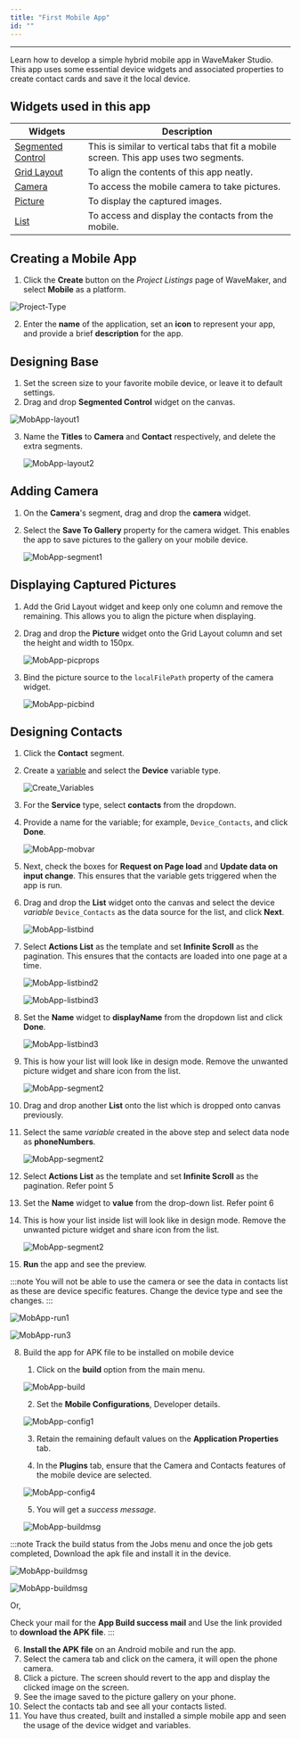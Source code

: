 ```yaml
---
title: "First Mobile App"
id: ""
---
```

---

Learn how to develop a simple hybrid mobile app in WaveMaker Studio. This app uses some essential device widgets and associated properties to create contact cards and save it the local device.

## Widgets used in this app

| Widgets | Description |
|---|---|
|[Segmented Control](/learn/app-development/widgets/mobile-widgets/segmented-control) | This is similar to vertical tabs that fit a mobile screen. This app uses two segments.|
|[Grid Layout](/learn/app-development/widgets/container/grid-layout) | To align the contents of this app neatly.|
|[Camera](/learn/app-development/widgets/mobile-widgets/camera) | To access the mobile camera to take pictures.|
|[Picture](/learn/app-development/widgets/basic/media-widgets) | To display the captured images.|
|[List](/learn/app-development/widgets/datalive/list) | To access and display the contacts from the mobile.|

## Creating a Mobile App

1. Click the **Create** button on the _Project Listings_ page of WaveMaker, and select **Mobile** as a platform.

![Project-Type](/learn/assets/project-type.png)

2. Enter the **name** of the application, set an **icon** to represent your app, and provide a brief **description** for the app.

## Designing Base

1. Set the screen size to your favorite mobile device, or leave it to default settings.
2. Drag and drop **Segmented Control** widget on the canvas.

![MobApp-layout1](/learn/assets/mobile_app_segmented_control.png)

3. Name the **Titles** to **Camera** and **Contact** respectively, and delete the extra segments.

    ![MobApp-layout2](/learn/assets/mobile_app_segmented_naming.png)

## Adding Camera

1. On the **Camera**'s segment, drag and drop the **camera** widget. 
2. Select the **Save To Gallery** property for the camera widget. This enables the app to save pictures to the gallery on your mobile device.
    
    ![MobApp-segment1](/learn/assets/mobile_app_camera_widget.png)

## Displaying Captured Pictures

1. Add the Grid Layout widget and keep only one column and remove the remaining. This allows you to align the picture when displaying.
2. Drag and drop the **Picture** widget onto the Grid Layout column and set the height and width to 150px.
     
    ![MobApp-picprops](/learn/assets/mobile_app_picture_widget_props.png)
     
3. Bind the picture source to the `localFilePath` property of the camera widget.
     
    ![MobApp-picbind](/learn/assets/mobile_app_camera_to_picture_bind.png)

## Designing Contacts

1. Click the **Contact** segment.
1. Create a [variable](/learn/app-development/variables/variables) and select the **Device** variable type.

    ![Create_Variables](/learn/assets/mobile_app_device_variable.png)

2. For the **Service** type, select **contacts** from the dropdown. 
3. Provide a name for the variable; for example, `Device_Contacts`, and click **Done**.

    ![MobApp-mobvar](/learn/assets/mobile_app_contact_variable.png)

4. Next, check the boxes for **Request on Page load** and **Update data on input change**. This ensures that the variable gets triggered when the app is run.
5. Drag and drop the **List** widget onto the canvas and select the device _variable_ `Device_Contacts` as the data source for the list, and click **Next**.

    ![MobApp-listbind](/learn/assets/mobile_app_existing_variable.png)

5. Select **Actions List** as the template and set **Infinite Scroll** as the pagination. This ensures that the contacts are loaded into one page at a time.

    ![MobApp-listbind2](/learn/assets/mobile_app_list_template.png)
    
    ![MobApp-listbind3](/learn/assets/mobile_app_pagination_type.png)

6. Set the **Name** widget to **displayName** from the dropdown list and click **Done**.

    ![MobApp-listbind3](/learn/assets/mobile_app_name_label_bind.png)  

7. This is how your list will look like in design mode. Remove the unwanted picture widget and share icon from the list. 

    ![MobApp-segment2](/learn/assets/mobile_app_list_view.png)

8. Drag and drop another **List** onto the list which is dropped onto canvas previously.  

9. Select the same _variable_ created in the above step and select data node as **phoneNumbers**.
    
    ![MobApp-segment2](/learn/assets/mobile_app_phonenumbers_list_bind.png)
    
10. Select **Actions List** as the template and set **Infinite Scroll** as the pagination. Refer point 5
11. Set the **Name** widget to **value** from the drop-down list. Refer point 6
12. This is how your list inside list will look like in design mode. Remove the unwanted picture widget and share icon from the list.
    
    ![MobApp-segment2](/learn/assets/mobile_app_list_inside_list_remove_unwanted.png)
         
7. **Run** the app and see the preview.
 
:::note
You will not be able to use the camera or see the data in contacts list as these are device specific features. 
Change the device type and see the changes.
:::
  
![MobApp-run1](/learn/assets/mobile_app_preview_mode.png) 
 
![MobApp-run3](/learn/assets/mobile_app_select_device.png)

 
8. Build the app for APK file to be installed on mobile device
    1. Click on the **build** option from the main menu.
     
     ![MobApp-build](/learn/assets/mobile_app_menu_build_for_android.png)
     
    2. Set the **Mobile Configurations**, Developer details. 
    
    ![MobApp-config1](/learn/assets/mobile_app_build_developer_configuration.png)
    
    3. Retain the remaining default values on the **Application Properties** tab.
    
    4. In the **Plugins** tab, ensure that the Camera and Contacts features of the mobile device are selected. 
    
    ![MobApp-config4](/learn/assets/mobile_app_plugins.png)
    
    5. You will get a _success message_. 
    
    ![MobApp-buildmsg](/learn/assets/mobile_app_build_confirmation_message.png)
    
:::note
 Track the build status from the Jobs menu and once the job gets completed, Download the apk file and install it in the device.
    
  ![MobApp-buildmsg](/learn/assets/mobile_app_build_job_tracking.png)
     
  ![MobApp-buildmsg](/learn/assets/mobile_app_build_job_completed.png)
  
  Or,
  
 Check your mail for the **App Build success mail**  and Use the link provided to **download the APK file**.
:::  

   6. **Install the APK file** on an Android mobile and run the app.
   7. Select the camera tab and click on the camera, it will open the phone camera.
   8. Click a picture. The screen should revert to the app and display the clicked image on the screen.
   9. See the image saved to the picture gallery on your phone.
   10. Select the contacts tab and see all your contacts listed.
9. You have thus created, built and installed a simple mobile app and seen the usage of the device widget and variables.

